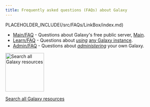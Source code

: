 ```yaml
---
title: Frequently asked questions (FAQs) about Galaxy
---
```

PLACEHOLDER_INCLUDE(/src/FAQs/LinkBox/index.md)


* [Main/FAQ](/src/Main/FAQ/index.md) - Questions about Galaxy's free public server, [Main](/src/Main/index.md).
* [Learn/FAQ](/src/Learn/FAQ/index.md) - Questions about *[using](/src/Learn/index.md)* [any Galaxy instance](/src/BigPicture/Choices/index.md).
* [Admin/FAQ](/src/Admin/FAQ/index.md) - Questions about *[administering](/src/Admin/index.md)* your own Galaxy.

<div class='center'>
<a href='http://galaxyproject.org/search/'><img src="/src/Images/Logos/GalaxyWebSearch.png" alt="Search all Galaxy resources" width="120" /></a>

[Search all Galaxy resources](http://galaxyproject.org/search/getgalaxy)
</div>

